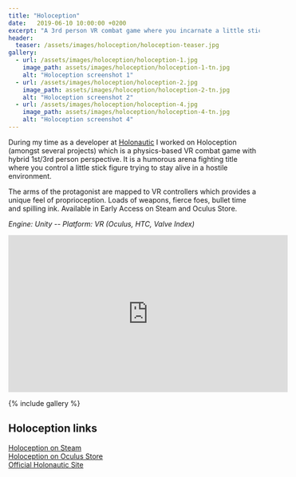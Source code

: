 ```yaml
---
title: "Holoception"
date:   2019-06-10 10:00:00 +0200
excerpt: "A 3rd person VR combat game where you incarnate a little stick figure."
header:
  teaser: /assets/images/holoception/holoception-teaser.jpg
gallery:
  - url: /assets/images/holoception/holoception-1.jpg
    image_path: assets/images/holoception/holoception-1-tn.jpg
    alt: "Holoception screenshot 1"
  - url: /assets/images/holoception/holoception-2.jpg
    image_path: assets/images/holoception/holoception-2-tn.jpg
    alt: "Holoception screenshot 2"
  - url: /assets/images/holoception/holoception-4.jpg
    image_path: assets/images/holoception/holoception-4-tn.jpg
    alt: "Holoception screenshot 4"
---
```


During my time as a developer at [Holonautic](https://www.holonautic.com) I worked on Holoception (amongst several projects) which is a physics-based VR combat game with hybrid 1st/3rd person perspective. It is a humorous arena fighting title where you control a little stick figure trying to stay alive in a hostile environment.

The arms of the protagonist are mapped to VR controllers which provides a unique feel of proprioception. Loads of weapons, fierce foes, bullet time and spilling ink. Available in Early Access on Steam and Oculus Store.

*Engine: Unity -- Platform: VR (Oculus, HTC, Valve Index)*

<iframe width="560" height="315" src="https://www.youtube-nocookie.com/embed/PnJ1FLi5myE?rel=0" frameborder="0" allow="autoplay; encrypted-media" allowfullscreen></iframe>

{% include gallery %}

## Holoception links
[Holoception on Steam](https://store.steampowered.com/app/1064160/Holoception/)   
[Holoception on Oculus Store](https://www.oculus.com/experiences/rift/2001576096577657/)   
[Official Holonautic Site](https://www.holonautic.com/holoception)
